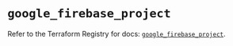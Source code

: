 # `google_firebase_project`

Refer to the Terraform Registry for docs: [`google_firebase_project`](https://registry.terraform.io/providers/hashicorp/google-beta/6.31.0/docs/resources/google_firebase_project).
